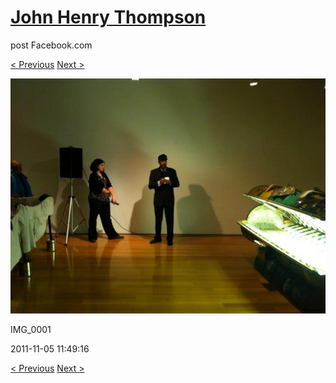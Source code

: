 # [John Henry Thompson](../README.md)
post Facebook.com

[< Previous](2011-11-05-8.md) [Next >](2011-06-22-1.md)

[![](../media/2011-11-05/Nari-we-the-people-IMG_0001.jpg)](../README.md)

IMG_0001

2011-11-05 11:49:16

[< Previous](2011-11-05-8.md) [Next >](2011-06-22-1.md)